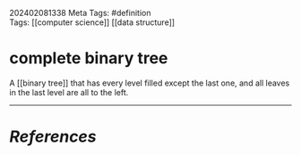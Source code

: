 202402081338
Meta Tags: #definition  
Tags: [[computer science]] [[data structure]]

# complete binary tree

A [[binary tree]] that has every level filled except the last one, and all leaves in the last level are all to the left.




---
# *References*